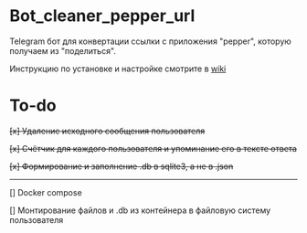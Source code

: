 # Bot_cleaner_pepper_url
Telegram бот для конвертации ссылки с приложения "pepper", которую получаем из "поделиться".

Инструкцию по установке и настройке смотрите в [wiki](https://github.com/Pushkin31/Bot_cleaner_pepper_url/wiki)

# To-do
~~[x] Удаление исходного сообщения пользователя~~

~~[x] Счётчик для каждого пользователя и упоминание его в тексте ответа~~

~~[x] Формирование и заполнение .db в sqlite3, а не в .json~~

---

[] Docker compose

[] Монтирование файлов и .db из контейнера в файловую систему пользователя

